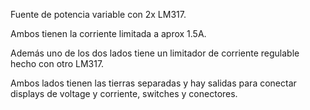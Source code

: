 Fuente de potencia variable con 2x LM317.

Ambos tienen la corriente limitada a aprox 1.5A.

Además uno de los dos lados tiene un limitador de corriente regulable hecho con otro LM317.

Ambos lados tienen las tierras separadas y hay salidas para conectar displays de voltage y corriente, switches y conectores.